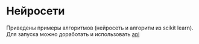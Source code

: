 # Нейросети
Приведены примеры алгоритмов (нейросеть и алгоритм из scikit learn). Для запуска можно доработать и использовать [api](https://github.com/Emilikan/dh_hach_api)
